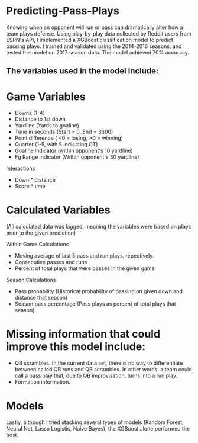 # Predicting-Pass-Plays
Knowing when an opponent will run or pass can dramatically alter how a team plays defense. Using play-by-play data collected by Reddit users from ESPN's API, I implemented a XGBoost classification model to predict passing plays. I trained and validated using the 2014-2016 seasons, and tested the model on 2017 season data. The model achieved 70% accuracy. 

## The variables used in the model include:

# Game Variables
- Downs (1-4)
- Distance to 1st down
- Yardline (Yards to goaline)
- Time in seconds (Start = 0, End = 3600)
- Point difference ( <0 = losing, >0 = winning)
- Quarter (1-5, with 5 indicating OT)
- Goaline indicator (within opponent's 10 yardline)
- Fg Range indicator (Within opponent's 30 yardline)

Interactions
- Down * distance
- Score * time

# Calculated Variables 
(All calculated data was lagged, meaning the variables were based on plays prior to the given prediction) 

Within Game Calculations
- Moving average of last 5 pass and run plays, repectively. 
- Consecutive passes and runs
- Percent of total plays that were passes in the given game

Season Calculations
- Pass probability (Historical probability of passing on given down and distance that season)
- Season pass percentage (Pass plays as percent of total plays that season)

# Missing information that could improve this model include:
- QB scrambles. In the current data set, there is no way to differentiate between called QB runs and QB scrambles. In other words, a team could call a pass play that, due to QB improvisation, turns into a run play.  
- Formation information.

# Models
Lastly, although I tried stacking several types of models (Random Forest, Neural Net, Lasso Logistic, Naive Bayes), the XGBoost alone  performed the best. 
